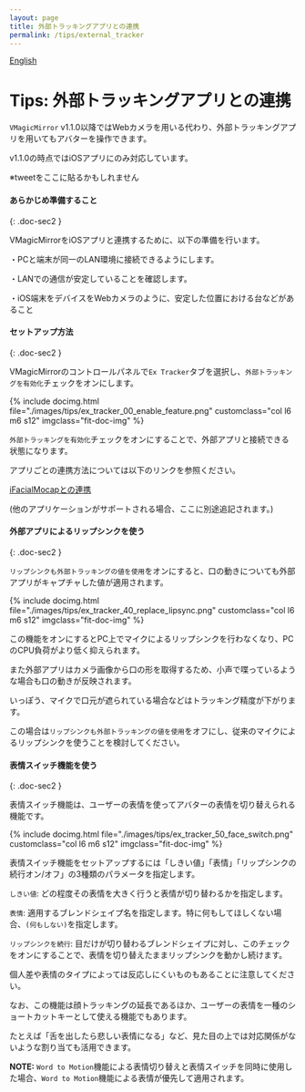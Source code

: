 ```yaml
---
layout: page
title: 外部トラッキングアプリとの連携
permalink: /tips/external_tracker
---
```


[English](../en/tips/external_tracker)

# Tips: 外部トラッキングアプリとの連携

`VMagicMirror` v1.1.0以降ではWebカメラを用いる代わり、外部トラッキングアプリを用いてもアバターを操作できます。

v1.1.0の時点ではiOSアプリにのみ対応しています。

※tweetをここに貼るかもしれません


#### あらかじめ準備すること
{: .doc-sec2 }

VMagicMirrorをiOSアプリと連携するために、以下の準備を行います。

・PCと端末が同一のLAN環境に接続できるようにします。

・LANでの通信が安定していることを確認します。

・iOS端末をデバイスをWebカメラのように、安定した位置における台などがあること


#### セットアップ方法
{: .doc-sec2 }

VMagicMirrorのコントロールパネルで`Ex Tracker`タブを選択し、`外部トラッキングを有効化`チェックをオンにします。

<div class="row">
{% include docimg.html file="./images/tips/ex_tracker_00_enable_feature.png" customclass="col l6 m6 s12" imgclass="fit-doc-img" %}
</div>

`外部トラッキングを有効化`チェックをオンにすることで、外部アプリと接続できる状態になります。

アプリごとの連携方法については以下のリンクを参照ください。

[iFacialMocapとの連携](./external_tracker_ifacialmocap)

(他のアプリケーションがサポートされる場合、ここに別途追記されます。)


#### 外部アプリによるリップシンクを使う
{: .doc-sec2 }

`リップシンクも外部トラッキングの値を使用`をオンにすると、口の動きについても外部アプリがキャプチャした値が適用されます。

<div class="row">
{% include docimg.html file="./images/tips/ex_tracker_40_replace_lipsync.png" customclass="col l6 m6 s12" imgclass="fit-doc-img" %}
</div>

この機能をオンにするとPC上でマイクによるリップシンクを行わなくなり、PCのCPU負荷がより低く抑えられます。

また外部アプリはカメラ画像から口の形を取得するため、小声で喋っているような場合も口の動きが反映されます。


いっぽう、マイクで口元が遮られている場合などはトラッキング精度が下がります。

この場合は`リップシンクも外部トラッキングの値を使用`をオフにし、従来のマイクによるリップシンクを使うことを検討してください。


#### 表情スイッチ機能を使う
{: .doc-sec2 }

表情スイッチ機能は、ユーザーの表情を使ってアバターの表情を切り替えられる機能です。

<div class="row">
{% include docimg.html file="./images/tips/ex_tracker_50_face_switch.png" customclass="col l6 m6 s12" imgclass="fit-doc-img" %}
</div>

表情スイッチ機能をセットアップするには「しきい値」「表情」「リップシンクの続行オン/オフ」の3種類のパラメータを指定します。

`しきい値`: どの程度その表情を大きく行うと表情が切り替わるかを指定します。

`表情`: 適用するブレンドシェイプ名を指定します。特に何もしてほしくない場合、`(何もしない)`を指定します。

`リップシンクを続行`: 目だけが切り替わるブレンドシェイプに対し、このチェックをオンにすることで、表情を切り替えたままリップシンクを動かし続けます。

個人差や表情のタイプによっては反応しにくいものもあることに注意してください。


なお、この機能は顔トラッキングの延長であるほか、ユーザーの表情を一種のショートカットキーとして使える機能でもあります。

たとえば「舌を出したら悲しい表情になる」など、見た目の上では対応関係がないような割り当ても活用できます。


**NOTE:** `Word to Motion`機能による表情切り替えと表情スイッチを同時に使用した場合、`Word to Motion`機能による表情が優先して適用されます。

